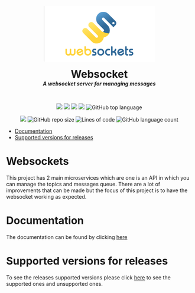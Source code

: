 <p align="center">
  <img width="300" src="websocketimg.png" alt="logo">
  <h1 align="center" style="margin: 0 auto 0 auto;">Websocket</h1>
  <h5 align="center" style="margin: 0 auto 0 auto;">A websocket server for managing messages</h5>
</p>
​
<p align="center">
  <img src="https://img.shields.io/github/last-commit/dmtzs/WebSockets">
  <img src="https://img.shields.io/github/contributors/dmtzs/WebSockets">
  <img src="https://img.shields.io/github/issues/dmtzs/WebSockets?label=issues">
  <img src="https://img.shields.io/github/stars/dmtzs/WebSockets">
  <img alt="GitHub top language" src="https://img.shields.io/github/languages/top/dmtzs/WebSockets">
</p>

<p align="center">
  <img src="https://img.shields.io/github/languages/code-size/dmtzs/WebSockets">
  <img alt="GitHub repo size" src="https://img.shields.io/github/repo-size/dmtzs/WebSockets">
  <img alt="Lines of code" src="https://img.shields.io/tokei/lines/github/dmtzs/WebSockets?label=total%20lines%20in%20repo">
  <img alt="GitHub language count" src="https://img.shields.io/github/languages/count/dmtzs/WebSockets">
</p>

- [Documentation](#Documentation)
- [Supported versions for releases](#Supported-versions-for-releases)

# Websockets
This project has 2 main microservices which are one is an API in which you can manage the topics and messages queue.
There are a lot of improvements that can be made but the focus of this project is to have the websocket working as expected.

# Documentation
The documentation can be found by clicking [here](https://github.com/dmtzs/WebSockets/wiki)

# Supported versions for releases
To see the releases supported versions please click [here]() to see the supported ones and unsupported ones.